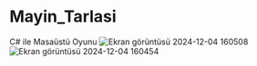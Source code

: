 # Mayin_Tarlasi
 C# ile Masaüstü Oyunu
![Ekran görüntüsü 2024-12-04 160508](https://github.com/user-attachments/assets/8dd071b4-d1d1-4489-bf27-19c57d228c5b)
![Ekran görüntüsü 2024-12-04 160454](https://github.com/user-attachments/assets/b2b8506b-4304-43a3-8ccd-59dadd9fd8b2)
